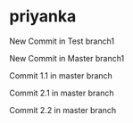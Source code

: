 # priyanka
New Commit in Test branch1

New Commit in Master branch1

Commit 1.1 in master branch

Commit 2.1 in master branch

Commit 2.2 in master branch
